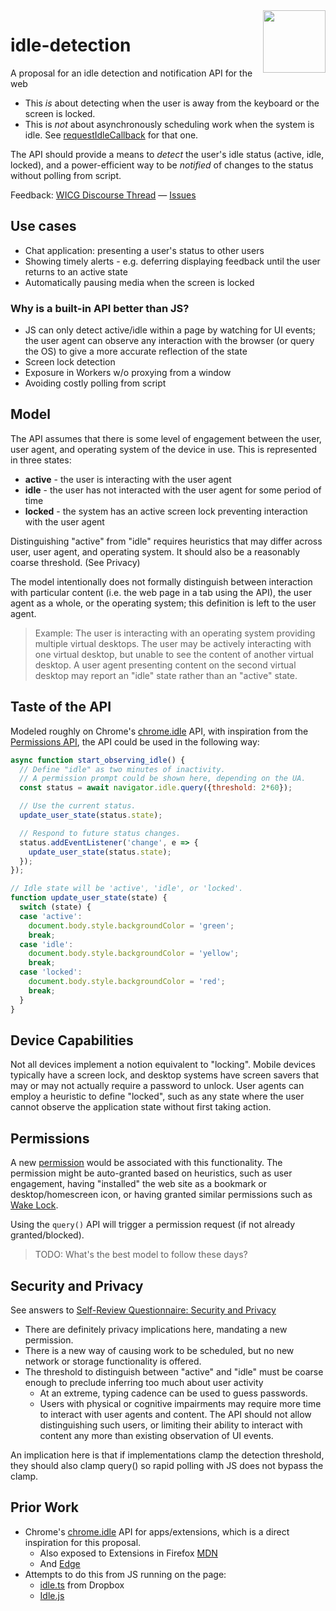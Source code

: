 <img src="https://raw.githubusercontent.com/inexorabletash/idle-detection/master/logo-idle.png" height="100" align=right>

# idle-detection

A proposal for an idle detection and notification API for the web

* This _is_ about detecting when the user is away from the keyboard or the screen is locked.
* This is _not_ about asynchronously scheduling work when the system is idle. See [requestIdleCallback](https://www.w3.org/TR/requestidlecallback/) for that one.

The API should provide a means to _detect_ the user's idle status (active, idle, locked), and a power-efficient way to be _notified_ of changes to the status without polling from script.

Feedback: [WICG Discourse Thread](https://discourse.wicg.io/t/idle-detection-api/2959) &mdash; [Issues](https://github.com/inexorabletash/idle-detection/issues)

## Use cases

* Chat application: presenting a user's status to other users
* Showing timely alerts - e.g. deferring displaying feedback until the user returns to an active state
* Automatically pausing media when the screen is locked

### Why is a built-in API better than JS?

* JS can only detect active/idle within a page by watching for UI events; the user agent can observe any interaction with the browser (or query the OS) to give a more accurate reflection of the state
* Screen lock detection
* Exposure in Workers w/o proxying from a window
* Avoiding costly polling from script

## Model

The API assumes that there is some level of engagement between the user, user agent, and operating system of the device in use. This is represented in three states:

* **active** - the user is interacting with the user agent
* **idle** - the user has not interacted with the user agent for some period of time
* **locked** - the system has an active screen lock preventing interaction with the user agent

Distinguishing "active" from "idle" requires heuristics that may differ across user, user agent, and operating system. It should also be a reasonably coarse threshold. (See Privacy)

The model intentionally does not formally distinguish between interaction with particular content (i.e. the web page in a tab using the API), the user agent as a whole, or the operating system; this definition is left to the user agent.

> Example: The user is interacting with an operating system providing multiple virtual desktops. The user may be actively interacting with one virtual desktop, but unable to see the content of another virtual desktop. A user agent presenting content on the second virtual desktop may report an "idle" state rather than an "active" state.

## Taste of the API

Modeled roughly on Chrome's [chrome.idle](https://developer.chrome.com/apps/idle) API, with inspiration from the [Permissions API](https://w3c.github.io/permissions/#permissions-interface), the API could be used in the following way:

```js
async function start_observing_idle() {
  // Define "idle" as two minutes of inactivity.
  // A permission prompt could be shown here, depending on the UA.
  const status = await navigator.idle.query({threshold: 2*60});

  // Use the current status.
  update_user_state(status.state);

  // Respond to future status changes.
  status.addEventListener('change', e => {
    update_user_state(status.state);
  });
});

// Idle state will be 'active', 'idle', or 'locked'.
function update_user_state(state) {
  switch (state) {
  case 'active':
    document.body.style.backgroundColor = 'green';
    break;
  case 'idle':
    document.body.style.backgroundColor = 'yellow';
    break;
  case 'locked':
    document.body.style.backgroundColor = 'red';
    break;
  }
}
```

## Device Capabilities

Not all devices implement a notion equivalent to "locking". Mobile devices typically have a screen lock, and desktop systems have screen savers that may or may not actually require a password to unlock. User agents can employ a heuristic to define "locked", such as any state where the user cannot observe the application state without first taking action.

## Permissions

A new [permission](https://w3c.github.io/permissions/) would be associated with this functionality. The permission might be auto-granted based on heuristics, such as user engagement, having "installed" the web site as a bookmark or desktop/homescreen icon, or having granted similar permissions such as [Wake Lock](https://w3c.github.io/wake-lock/).

Using the `query()` API will trigger a permission request (if not already granted/blocked).

> TODO: What's the best model to follow these days?

## Security and Privacy

See answers to [Self-Review Questionnaire: Security and Privacy](security-privacy-self-assessment.md)

* There are definitely privacy implications here, mandating a new permission.
* There is a new way of causing work to be scheduled, but no new network or storage functionality is offered.
* The threshold to distinguish between "active" and "idle" must be coarse enough to preclude inferring too much about user activity
    * At an extreme, typing cadence can be used to guess passwords.
    * Users with physical or cognitive impairments may require more time to interact with user agents and content. The API should not allow distinguishing such users, or limiting their ability to interact with content any more than existing observation of UI events.

An implication here is that if implementations clamp the detection threshold, they should also clamp query() so rapid polling with JS does not bypass the clamp.

## Prior Work

* Chrome's [chrome.idle](https://developer.chrome.com/apps/idle) API for apps/extensions, which is a direct inspiration for this proposal.
  * Also exposed to Extensions in Firefox [MDN](https://developer.mozilla.org/en-US/docs/Mozilla/Add-ons/WebExtensions/API/idle)
  * And [Edge](https://github.com/MicrosoftDocs/edge-developer/blob/master/microsoft-edge/extensions/api-support/supported-apis.md#idle)
* Attempts to do this from JS running on the page:
  * [idle.ts](https://github.com/dropbox/idle.ts) from Dropbox
  * [Idle.js](http://shawnmclean.com/detecting-if-user-is-idle-away-or-back-by-using-idle-js/)
